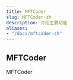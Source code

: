 ```yaml
---
title: MFTCoder
slug: MFTCoder-zh
description: 介绍主要功能
aliases:
- "/docs/mftcoder-zh"
---
```


## MFTCoder
MFTCoder